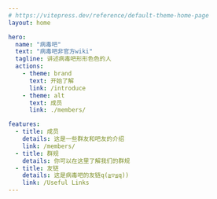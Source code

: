 ```yaml
---
# https://vitepress.dev/reference/default-theme-home-page
layout: home

hero:
  name: "病毒吧"
  text: "病毒吧非官方wiki"
  tagline: 讲述病毒吧形形色色的人
  actions:
    - theme: brand
      text: 开始了解
      link: /introduce
    - theme: alt
      text: 成员
      link: ./members/

features:
  - title: 成员
    details: 这是一些群友和吧友的介绍
    link: /members/
  - title: 群规
    details: 你可以在这里了解我们的群规
  - title: 友链
    details: 这是病毒吧的友链q(≧▽≦q))
    link: /Useful Links
---
```


